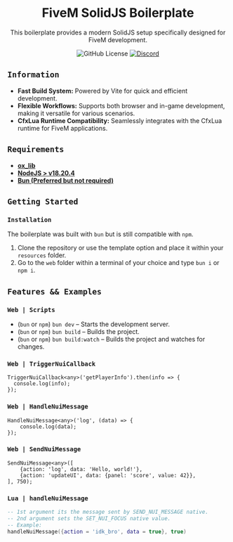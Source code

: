 <h1 align='center'>
  FiveM SolidJS Boilerplate
</h1>

<div align="center">
  This boilerplate provides a modern SolidJS setup specifically designed for FiveM development.
</div>

<div align='center'>
  
  ![GitHub License](https://img.shields.io/github/license/PFScripts/fivem_solidjs_boilerplate?label=License&labelColor=%E2%80%8E%E2%80%8E&color=%2330b893)
  <a href='https://discord.gg/QhMmyx8xsE'>
    ![Discord](https://img.shields.io/discord/1279910494425186446?style=flat&logo=discord&logoColor=%2330b893&label=%E2%80%8E%20&labelColor=%E2%80%8E%E2%80%8E&color=%2330b893)
  </a>
</div>

## `Information`

* **Fast Build System:** Powered by Vite for quick and efficient development.
* **Flexible Workflows:** Supports both browser and in-game development, making it versatile for various scenarios.
* **CfxLua Runtime Compatibility:** Seamlessly integrates with the CfxLua runtime for FiveM applications.

## `Requirements`

- [**ox_lib**](https://github.com/overextended/ox_lib/releases/latest)
- [**NodeJS > v18.20.4**](https://nodejs.org/en/)
- [**Bun (Preferred but not required)**](https://bun.sh/)

## `Getting Started`

### `Installation`

The boilerplate was built with `bun` but is still compatible with `npm`.

1. Clone the repository or use the template option and place it within your `resources` folder.
2. Go to the `web` folder within a terminal of your choice and type `bun i` or `npm i`.

## `Features && Examples` 

### `Web | Scripts`

* (`bun` or `npm`) `bun dev` – Starts the development server.
* (`bun` or `npm`) `bun build` – Builds the project.
* (`bun` or `npm`) `bun build:watch` – Builds the project and watches for changes.

### `Web | TriggerNuiCallback`

```tsx
TriggerNuiCallback<any>('getPlayerInfo').then(info => {
  console.log(info);
});
```

### `Web | HandleNuiMessage`

```tsx
HandleNuiMessage<any>('log', (data) => {
    console.log(data);
});
```

### `Web | SendNuiMessage`

```tsx
SendNuiMessage<any>([
    {action: 'log', data: 'Hello, world!'},
    {action: 'updateUI', data: {panel: 'score', value: 42}},
], 750);
```

### `Lua | handleNuiMessage`

```lua
-- 1st argument its the message sent by SEND_NUI_MESSAGE native.
-- 2nd argument sets the SET_NUI_FOCUS native value. 
-- Example:
handleNuiMessage({action = 'idk_bro', data = true}, true)
```